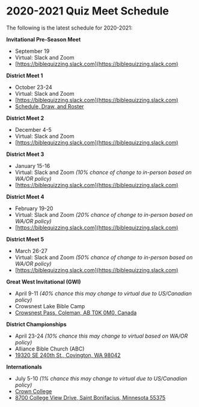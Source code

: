 # 2020-2021 Quiz Meet Schedule

The following is the latest schedule for 2020-2021:

**Invitational Pre-Season Meet**

- September 19
- Virtual: Slack and Zoom
- [https://biblequizzing.slack.com](https://biblequizzing.slack.com)

**District Meet 1**

- October 23-24
- Virtual: Slack and Zoom
- [https://biblequizzing.slack.com](https://biblequizzing.slack.com)
- [Schedule, Draw, and Roster](https://docs.google.com/spreadsheets/d/1dkrvEdglKgIKKyVoWZtwGShitZ1vJ4CZ4ABCitXLrr8)

**District Meet 2**

- December 4-5
- Virtual: Slack and Zoom
- [https://biblequizzing.slack.com](https://biblequizzing.slack.com)

**District Meet 3**

- January 15-16
- Virtual: Slack and Zoom *(10% chance of change to in-person based on WA/OR policy)*
- [https://biblequizzing.slack.com](https://biblequizzing.slack.com)

**District Meet 4**

- February 19-20
- Virtual: Slack and Zoom *(20% chance of change to in-person based on WA/OR policy)*
- [https://biblequizzing.slack.com](https://biblequizzing.slack.com)

**District Meet 5**

- March 26-27
- Virtual: Slack and Zoom *(50% chance of change to in-person based on WA/OR policy)*
- [https://biblequizzing.slack.com](https://biblequizzing.slack.com)

**Great West Invitational (GWI)**

- April 9-11 *(40% chance this may change to virtual due to US/Canadian policy)*
- Crowsnest Lake Bible Camp
- [Crowsnest Pass, Coleman, AB T0K 0M0, Canada](https://www.google.com/maps/place/Crowsnest+Pass,+Coleman,+AB+T0K+0M0,+Canada)

**District Championships**

- April 23-24 *(10% chance this may change to virtual based on WA/OR policy)*
- Alliance Bible Church (ABC)
- [19320 SE 240th St., Covington, WA 98042](https://www.google.com/maps/place/19320+SE+240th+St,+Covington,+WA+98042)

**Internationals**

- July 5-10 *(1% chance this may change to virtual due to US/Canadian policy)*
- [Crown College](https://www.crown.edu)
- [8700 College View Drive, Saint Bonifacius, Minnesota 55375](https://www.google.com/maps/place/8700+College+View+Drive%2C+Saint+Bonifacius%2C+Minnesota+55375)
